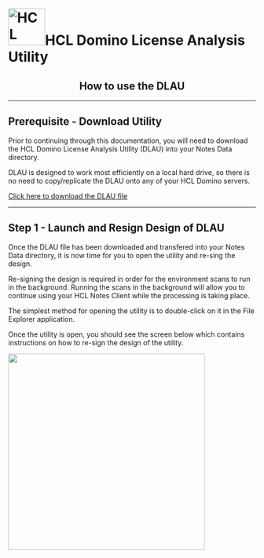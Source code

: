 <h1><img src="https://www.hcltechsw.com/wps/wcm/connect/30a9835c-7d44-4b53-8302-9357b6e41b65/HCL+Domino_Color_Icon_300.png?MOD=AJPERES&CACHEID=ROOTWORKSPACE-30a9835c-7d44-4b53-8302-9357b6e41b65-o8PYNwY" alt="HCL Domino" width="75px;">HCL Domino License Analysis Utility</h1>

<h2 align="center">How to use the DLAU</h2>

___
## Prerequisite - Download Utility
Prior to continuing through this documentation, you will need to download the HCL Domino License Analysis Utility (DLAU) into your Notes Data directory.

DLAU is designed to work most efficiently on a local hard drive, so there is no need to copy/replicate the DLAU onto any of your HCL Domino servers.

[Click here to download the DLAU file](https://github.com/HCL-TECH-SOFTWARE/domino-license-analysis-utility-DLAU/raw/main/DLAU%20download/licenseanalysis_V1.0.0h.nsf)

___
## Step 1 - Launch and Resign Design of DLAU
Once the DLAU file has been downloaded and transfered into your Notes Data directory, it is now time for you to open the utility and re-sing the design.

Re-signing the design is required in order for the environment scans to run in the background. Running the scans in the background will allow you to continue using your HCL Notes Client while the processing is taking place.

The simplest method for opening the utility is to double-click on it in the File Explorer application.

Once the utility is open, you should see the screen below which contains instructions on how to re-sign the design of the utility.

<a href="..//main/images/1.%20Initial%20Launch%20-%20Resign.png"><img src="..//main/images/1.%20Initial%20Launch%20-%20Resign.png" width="400px" target="_blank"></a>
